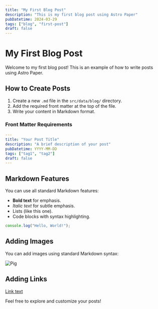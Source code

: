 ```yaml
---
title: "My First Blog Post"
description: "This is my first blog post using Astro Paper"
pubDatetime: 2024-03-29
tags: ["blog", "first-post"]
draft: false
---
```


# My First Blog Post

Welcome to my first blog post! This is an example of how to write posts using Astro Paper.

## How to Create Posts

1. Create a new `.md` file in the `src/data/blog/` directory.
2. Add the required front matter at the top of the file.
3. Write your content in Markdown format.

### Front Matter Requirements

```yaml
---
title: "Your Post Title"
description: "A brief description of your post"
pubDatetime: YYYY-MM-DD
tags: ["tag1", "tag2"]
draft: false
---
```

## Markdown Features

You can use all standard Markdown features:

- **Bold text** for emphasis.
- *Italic text* for subtle emphasis.
- Lists (like this one).
- Code blocks with syntax highlighting.

```javascript
console.log("Hello, World!");
```

## Adding Images

You can add images using standard Markdown syntax:

![Pig](/images/pig.jpg)

## Adding Links

[Link text](https://example.com)

Feel free to explore and customize your posts!